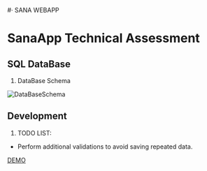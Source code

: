 

#· SANA WEBAPP

# SanaApp Technical Assessment

## SQL DataBase

1. DataBase Schema

  ![DataBaseSchema](https://sanaappweb.azurewebsites.net/Content/SQLDataBase.png)

## Development

1. TODO LIST:

 * Perform additional validations to avoid saving repeated data.

  [DEMO](https://sanaappweb.azurewebsites.net/)
